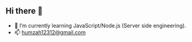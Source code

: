 ## Hi there 👋


- 🔭 I’m currently learning JavaScript/Node.js (Server side engineering).
- 📫 humzah12312@gmail.com






